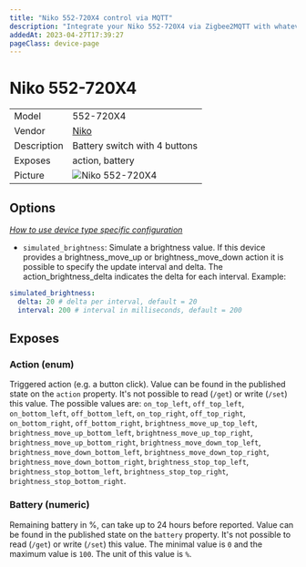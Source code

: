 ```yaml
---
title: "Niko 552-720X4 control via MQTT"
description: "Integrate your Niko 552-720X4 via Zigbee2MQTT with whatever smart home infrastructure you are using without the vendor's bridge or gateway."
addedAt: 2023-04-27T17:39:27
pageClass: device-page
---
```


<!-- !!!! -->
<!-- ATTENTION: This file is auto-generated through docgen! -->
<!-- You can only edit the "Notes"-Section between the two comment lines "Notes BEGIN" and "Notes END". -->
<!-- Do not use h1 or h2 heading within "## Notes"-Section. -->
<!-- !!!! -->

# Niko 552-720X4

|     |     |
|-----|-----|
| Model | 552-720X4  |
| Vendor  | [Niko](/supported-devices/#v=Niko)  |
| Description | Battery switch with 4 buttons |
| Exposes | action, battery |
| Picture | ![Niko 552-720X4](https://www.zigbee2mqtt.io/images/devices/552-720X4.png) |


<!-- Notes BEGIN: You can edit here. Add "## Notes" headline if not already present. -->


<!-- Notes END: Do not edit below this line -->



## Options
*[How to use device type specific configuration](../guide/configuration/devices-groups.md#specific-device-options)*

* `simulated_brightness`: Simulate a brightness value. If this device provides a brightness_move_up or brightness_move_down action it is possible to specify the update interval and delta. The action_brightness_delta indicates the delta for each interval. Example:
```yaml
simulated_brightness:
  delta: 20 # delta per interval, default = 20
  interval: 200 # interval in milliseconds, default = 200
```


## Exposes

### Action (enum)
Triggered action (e.g. a button click).
Value can be found in the published state on the `action` property.
It's not possible to read (`/get`) or write (`/set`) this value.
The possible values are: `on_top_left`, `off_top_left`, `on_bottom_left`, `off_bottom_left`, `on_top_right`, `off_top_right`, `on_bottom_right`, `off_bottom_right`, `brightness_move_up_top_left`, `brightness_move_up_bottom_left`, `brightness_move_up_top_right`, `brightness_move_up_bottom_right`, `brightness_move_down_top_left`, `brightness_move_down_bottom_left`, `brightness_move_down_top_right`, `brightness_move_down_bottom_right`, `brightness_stop_top_left`, `brightness_stop_bottom_left`, `brightness_stop_top_right`, `brightness_stop_bottom_right`.

### Battery (numeric)
Remaining battery in %, can take up to 24 hours before reported.
Value can be found in the published state on the `battery` property.
It's not possible to read (`/get`) or write (`/set`) this value.
The minimal value is `0` and the maximum value is `100`.
The unit of this value is `%`.

